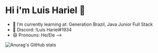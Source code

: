 # Hi i'm Luis Hariel 💪
- 🌱 I’m currently learning at: Generation Brazil, Java Junior Full Stack
- 📱 Discord: !Luis Hariel#1934
- 😄 Pronouns: He/Ele
-->

![Anurag's GitHub stats](https://github-readme-stats.vercel.app/api?username=Luis2k21&theme=great-gatsby&show_icons=true)
